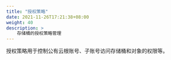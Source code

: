 ```yaml
---
title: "授权策略"
date: 2021-11-26T17:21:38+08:00
weight: 40
description: >
    存储桶的授权策略管理
---
```


授权策略用于控制公有云根账号、子账号访问存储桶和对象的权限等。
